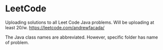# LeetCode
Uploading solutions to all Leet Code Java problems.
Will be uploading at least 20/w.
https://leetcode.com/andrewfacada/

The Java class names are abbreviated. However, specific folder has name of problem.
